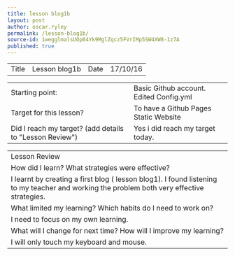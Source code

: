 ```yaml
---
title: lesson blog1b
layout: post
author: oscar.ryley
permalink: /lesson-blog1b/
source-id: 1wegglmalsUOp04Yk9MglZqcz5FVrIMp5SW4XW8-1z7A
published: true
---
```

<table>
  <tr>
    <td>Title</td>
    <td>Lesson blog1b</td>
    <td>Date</td>
    <td>17/10/16</td>
  </tr>
</table>


<table>
  <tr>
    <td>Starting point:</td>
    <td>Basic Github account. Edited Config.yml</td>
  </tr>
  <tr>
    <td>Target for this lesson?</td>
    <td>To have a Github Pages Static Website</td>
  </tr>
  <tr>
    <td>Did I reach my target? 
(add details to "Lesson Review")</td>
    <td>Yes i did reach my target today.</td>
  </tr>
</table>


<table>
  <tr>
    <td>Lesson Review</td>
  </tr>
  <tr>
    <td>How did I learn? What strategies were effective? </td>
  </tr>
  <tr>
    <td>I learnt by creating a first blog ( lesson blog1). I found listening to my teacher and working the problem both very effective strategies. </td>
  </tr>
  <tr>
    <td>What limited my learning? Which habits do I need to work on? </td>
  </tr>
  <tr>
    <td>I need to focus on my own learning.</td>
  </tr>
  <tr>
    <td>What will I change for next time? How will I improve my learning?</td>
  </tr>
  <tr>
    <td>I will only touch my keyboard and mouse.</td>
  </tr>
</table>


